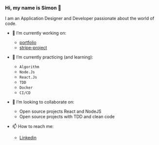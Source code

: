 ### Hi, my name is Simon 👋

I am an Application Designer and Developer passionate about the world of code.


- 🔭 I’m currently working on:

  - [portfolio](https://github.com/Spiquet/portfolio_Simon_Piquet)
  - [stripe-project](https://github.com/Spiquet/stripe-project)

- 🌱 I’m currently practicing (and learning):
  - ``Algorithm`` 
  - ``Node.Js``
  - ``React.Js``
  - ``TDD``
  - ``Docker``
  - ``CI/CD``

- 👯 I’m looking to collaborate on:
  - Open source projects React and NodeJS
  - Open source projects with TDD and clean code

- 📫 How to reach me:
  - [Linkedin](https://www.linkedin.com/in/simonpiquet/)

<!--
- 🤔 I’m looking for help with ...
- 💬 Ask me about ...
- 😄 Pronouns: ...
- ⚡ Fun fact: ...
-->
